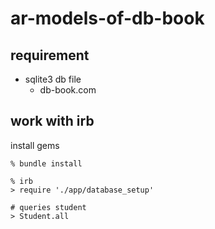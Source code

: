 # ar-models-of-db-book

## requirement

* sqlite3 db file
  * db-book.com

## work with irb

install gems

```
% bundle install
```


```
% irb
> require './app/database_setup'

# queries student
> Student.all

```
